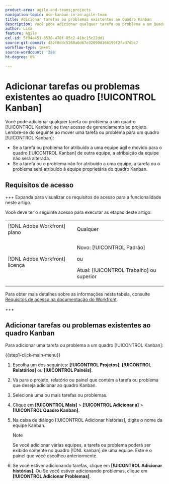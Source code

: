 ```yaml
---
product-area: agile-and-teams;projects
navigation-topic: use-kanban-in-an-agile-team
title: Adicionar tarefas ou problemas existentes ao Quadro Kanban
description: Você pode adicionar qualquer tarefa ou problema a um Quadro Kanban se tiver acesso de gerenciamento ao projeto.
author: Lisa
feature: Agile
exl-id: 5f94a451-8530-478f-85c2-41bc15c22dd1
source-git-commit: 452f8ddc5268a0d67e32090d166199f2fad7dbc7
workflow-type: tm+mt
source-wordcount: '288'
ht-degree: 0%

---
```


# Adicionar tarefas ou problemas existentes ao quadro [!UICONTROL Kanban]

Você pode adicionar qualquer tarefa ou problema a um quadro [!UICONTROL Kanban] se tiver acesso de gerenciamento ao projeto. Lembre-se do seguinte ao mover uma tarefa ou problema para um quadro [!UICONTROL Kanban]:

* Se a tarefa ou problema for atribuído a uma equipe ágil e movido para o quadro [!UICONTROL Kanban] de outra equipe, a atribuição da equipe não será alterada.
* Se a tarefa ou o problema não for atribuído a uma equipe, a tarefa ou o problema será atribuído à equipe proprietária do quadro Kanban.

## Requisitos de acesso

+++ Expanda para visualizar os requisitos de acesso para a funcionalidade neste artigo.

Você deve ter o seguinte acesso para executar as etapas deste artigo:

<table style="table-layout:auto"> 
 <col> 
 </col> 
 <col> 
 </col> 
 <tbody> 
  <tr> 
   <td role="rowheader">[!DNL Adobe Workfront] plano</td> 
   <td> <p>Qualquer</p> </td> 
  </tr> 
  <tr> 
   <td role="rowheader">[!DNL Adobe Workfront] licença</td> 
   <td> <p>Novo: [!UICONTROL Padrão]</p> 
   ou
   <p>Atual: [!UICONTROL Trabalho] ou superior</p> </td> 
  </tr>
 </tbody> 
</table>

Para obter mais detalhes sobre as informações nesta tabela, consulte [Requisitos de acesso na documentação do Workfront](/help/quicksilver/administration-and-setup/add-users/access-levels-and-object-permissions/access-level-requirements-in-documentation.md).

+++

## Adicionar tarefas ou problemas existentes ao quadro Kanban

Para adicionar uma tarefa ou problema a um quadro [!UICONTROL Kanban]:

{{step1-click-main-menu}}

1. Escolha um dos seguintes: **[!UICONTROL Projetos]**, **[!UICONTROL Relatórios]** ou **[!UICONTROL Painéis]**.

1. Vá para o projeto, relatório ou painel que contém a tarefa ou problema que deseja adicionar ao quadro Kanban.
1. Selecione uma ou mais tarefas ou problemas.
1. Clique em **[!UICONTROL Mais]** > **[!UICONTROL Adicionar a]** > **[!UICONTROL Quadro Kanban]**.
1. Na caixa de diálogo [!UICONTROL Adicionar histórias], digite o nome da equipe Kanban.

   >[!NOTE]
   >
   >Se você adicionar várias equipes, a tarefa ou problema poderá ser exibido somente no quadro [!DNL kanban] de uma equipe. Este é o painel que você escolheu anteriormente.

1. Se você estiver adicionando tarefas, clique em **[!UICONTROL Adicionar histórias]**.
Ou
Se você estiver adicionando problemas, clique em **[!UICONTROL Adicionar Problemas]**.

